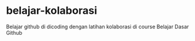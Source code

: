 # belajar-kolaborasi
Belajar github di dicoding dengan latihan kolaborasi di course Belajar Dasar Github
